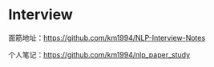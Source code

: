# Interview
面筋地址：https://github.com/km1994/NLP-Interview-Notes

个人笔记：https://github.com/km1994/nlp_paper_study
